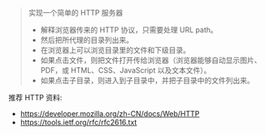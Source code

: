 > 实现一个简单的 HTTP 服务器
>
> - 解释浏览器传来的 HTTP 协议，只需要处理 URL path。
> - 然后把所代理的目录列出来。
> - 在浏览器上可以浏览目录里的文件和下级目录。
> - 如果点击文件，则把文件打开传给浏览器（浏览器能够自动显示图片、PDF，或 HTML、CSS、JavaScript 以及文本文件）。
> - 如果点击子目录，则进入到子目录中，并把子目录中的文件列出来。


推荐 HTTP 资料:
- https://developer.mozilla.org/zh-CN/docs/Web/HTTP
- https://tools.ietf.org/rfc/rfc2616.txt
